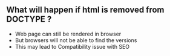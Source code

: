 ## What will happen if html is removed from DOCTYPE ?

- Web page can still be rendered in browser
- But browsers will not be able to find the versions
- This may lead to Compatibility issue  with SEO 